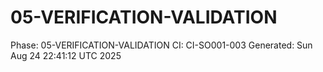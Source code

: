 # 05-VERIFICATION-VALIDATION
Phase: 05-VERIFICATION-VALIDATION
CI: CI-SO001-003
Generated: Sun Aug 24 22:41:12 UTC 2025
